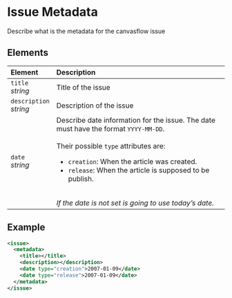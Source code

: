 # Issue Metadata

Describe what is the metadata for the canvasflow issue

## Elements

| Element                     | Description                                                                                                                                                                                                                                                                                                                  |
| :-------------------------- | :--------------------------------------------------------------------------------------------------------------------------------------------------------------------------------------------------------------------------------------------------------------------------------------------------------------------------- |
| `title` <br/> _string_      | Title of the issue                                                                                                                                                                                                                                                                                                           |
| `description` <br/>_string_ | Description of the issue                                                                                                                                                                                                                                                                                                     |
| `date` <br/> _string_       | Describe date information for the issue. The date must have the format `YYYY-MM-DD`. <br/><br/> Their possible `type` attributes are: <ul><li>`creation`: When the article was created.</li><li>`release`: When the article is supposed to be publish.</li></ul><br/> _If the date is not set is going to use today’s date._ |

## Example

```xml
<issue>
  <metadata>
    <title></title>
    <description></description>
    <date type="creation">2007-01-09</date>
    <date type="release">2007-01-09</date>
  </metadata>
</issue>
``` 
